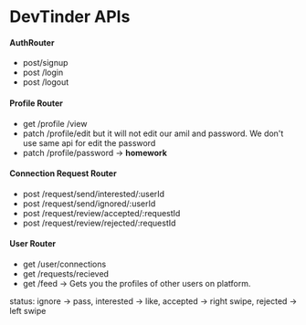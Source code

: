 # DevTinder APIs

#### AuthRouter

- post/signup
- post /login
- post /logout

#### Profile Router

- get /profile /view
- patch /profile/edit but it will not edit our amil and password. We don't use same api for edit the password
- patch /profile/password -> **homework**

#### Connection Request Router

- post /request/send/interested/:userId
- post /request/send/ignored/:userId
- post /request/review/accepted/:requestId
- post /request/review/rejected/:requestId

#### User Router

- get /user/connections
- get /requests/recieved
- get /feed -> Gets you the profiles of other users on platform.

status: ignore -> pass, interested -> like, accepted -> right swipe, rejected -> left swipe
